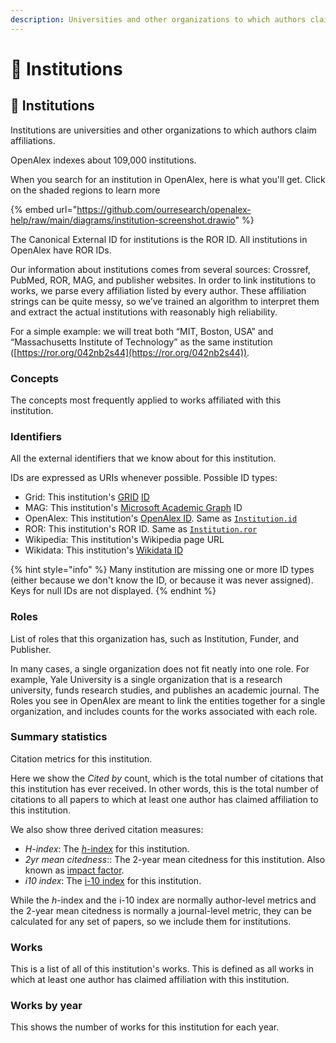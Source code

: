 ```yaml
---
description: Universities and other organizations to which authors claim affiliations
---
```


# 🏫 Institutions

## 🏫 Institutions

Institutions are universities and other organizations to which authors claim affiliations.

OpenAlex indexes about 109,000 institutions.

When you search for an institution in OpenAlex, here is what you'll get. Click on the shaded regions to learn more

{% embed url="https://github.com/ourresearch/openalex-help/raw/main/diagrams/institution-screenshot.drawio" %}

The Canonical External ID for institutions is the ROR ID. All institutions in OpenAlex have ROR IDs.

Our information about institutions comes from several sources: Crossref, PubMed, ROR, MAG, and publisher websites. In order to link institutions to works, we parse every affiliation listed by every author. These affiliation strings can be quite messy, so we’ve trained an algorithm to interpret them and extract the actual institutions with reasonably high reliability.

For a simple example: we will treat both “MIT, Boston, USA” and “Massachusetts Institute of Technology” as the same institution ([https://ror.org/042nb2s44](https://ror.org/042nb2s44)).

### Concepts

The concepts most frequently applied to works affiliated with this institution.

### Identifiers

All the external identifiers that we know about for this institution.

IDs are expressed as URIs whenever possible. Possible ID types:

* Grid: This institution's [GRID](https://www.grid.ac/) [ID](https://en.wikipedia.org/wiki/RAS\_syndrome)
* MAG: This institution's [Microsoft Academic Graph](https://www.microsoft.com/en-us/research/project/microsoft-academic-graph/) ID
* OpenAlex: This institution's [OpenAlex ID](broken-reference/). Same as [`Institution.id`](https://github.com/ourresearch/openalex-docs/blob/sandbox/the-data/institutions/institution-object.md#id)
* ROR: This institution's ROR ID. Same as [`Institution.ror`](https://github.com/ourresearch/openalex-docs/blob/sandbox/the-data/institutions/institution-object.md#ror)
* Wikipedia: This institution's Wikipedia page URL
* Wikidata: This institution's [Wikidata ID](https://www.wikidata.org/wiki/Wikidata:Identifiers)

{% hint style="info" %}
Many institution are missing one or more ID types (either because we don't know the ID, or because it was never assigned). Keys for null IDs are not displayed.
{% endhint %}

### Roles

List of roles that this organization has, such as Institution, Funder, and Publisher.

In many cases, a single organization does not fit neatly into one role. For example, Yale University is a single organization that is a research university, funds research studies, and publishes an academic journal. The Roles you see in OpenAlex are meant to link the entities together for a single organization, and includes counts for the works associated with each role.

### Summary statistics

Citation metrics for this institution.

Here we show the _Cited by_ count, which is the total number of citations that this institution has ever received. In other words, this is the total number of citations to all papers to which at least one author has claimed affiliation to this institution.

We also show three derived citation measures:
* _H-index_: The [_h_-index](https://en.wikipedia.org/wiki/H-index) for this institution.
* _2yr mean citedness_:: The 2-year mean citedness for this institution. Also known as [impact factor](https://en.wikipedia.org/wiki/Impact_factor).
* _i10 index_: The [i-10 index](https://en.wikipedia.org/wiki/Author-level_metrics#i-10-index) for this institution.

While the _h_-index and the i-10 index are normally author-level metrics and the 2-year mean citedness is normally a journal-level metric, they can be calculated for any set of papers, so we include them for institutions.

### Works

This is a list of all of this institution's works. This is defined as all works in which at least one author has claimed affiliation with this institution.

### Works by year

This shows the number of works for this institution for each year.
